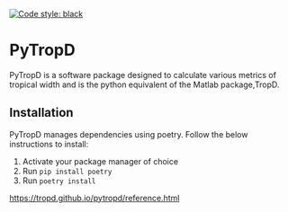 [![Code style: black](https://img.shields.io/badge/code%20style-black-000000.svg)](https://github.com/psf/black)

# PyTropD
PyTropD is a software package designed to calculate various metrics of tropical width and is the python equivalent of the Matlab package,TropD.

## Installation

PyTropD manages dependencies using poetry. Follow the below instructions to install:

1. Activate your package manager of choice
1. Run `pip install poetry`
1. Run `poetry install`

https://tropd.github.io/pytropd/reference.html
